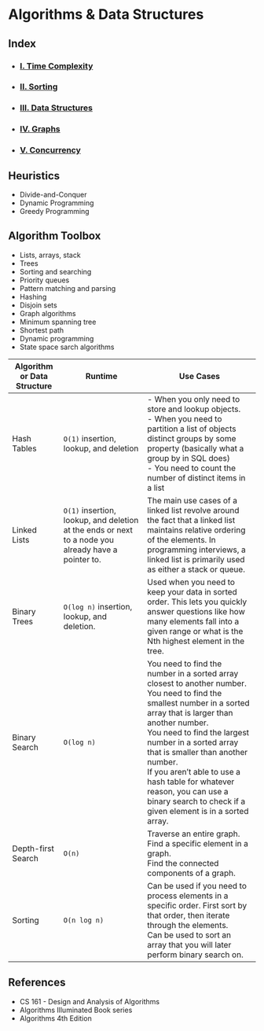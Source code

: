 # Algorithms & Data Structures

## Index

* ### [I. Time Complexity](std/README.md)
* ### [II. Sorting](./sorting/README.md)
* ### [III. Data Structures](./datastructures/README.md)
* ### [IV. Graphs](./graphs/README.md)
* ### [V. Concurrency](./concurrency/README.md)



## Heuristics

- Divide-and-Conquer
- Dynamic Programming
- Greedy Programming



## Algorithm Toolbox

- Lists, arrays, stack
- Trees
- Sorting and searching
- Priority queues
- Pattern matching and parsing
- Hashing
- Disjoin sets
- Graph algorithms
- Minimum spanning tree
- Shortest path
- Dynamic programming
- State space sarch algorithms

| Algorithm or Data Structure | Runtime                                                                                             | Use Cases                                                                                                                                                                                                                                                                                                                                                                                                            |
| --------------------------- | --------------------------------------------------------------------------------------------------- | -------------------------------------------------------------------------------------------------------------------------------------------------------------------------------------------------------------------------------------------------------------------------------------------------------------------------------------------------------------------------------------------------------------------- |
| Hash Tables                 | `O(1)` insertion, lookup, and deletion                                                              | - When you only need to store and lookup objects.<br/>- When you need to partition a list of objects distinct groups by some property (basically what a group by in SQL does)<br/>- You need to count the number of distinct items in a list                                                                                                                                                                         |
| Linked Lists                | `O(1)` insertion, lookup, and deletion at the ends or next to a node you already have a pointer to. | The main use cases of a linked list revolve around the fact that a linked list maintains relative ordering of the elements. In programming interviews, a linked list is primarily used as either a stack or queue.                                                                                                                                                                                                   |
| Binary Trees                | `O(log n)` insertion, lookup, and deletion.                                                         | Used when you need to keep your data in sorted order. This lets you quickly answer questions like how many elements fall into a given range or what is the Nth highest element in the tree.                                                                                                                                                                                                                          |
| Binary Search               | `O(log n)`                                                                                          | You need to find the number in a sorted array closest to another number.<br/>You need to find the smallest number in a sorted array that is larger than another number.<br/>You need to find the largest number in a sorted array that is smaller than another number.<br/>If you aren’t able to use a hash table for whatever reason, you can use a binary search to check if a given element is in a sorted array. |
| Depth-first Search          | `O(n)`                                                                                              | Traverse an entire graph.<br/>Find a specific element in a graph.<br/>Find the connected components of a graph.                                                                                                                                                                                                                                                                                                      |
| Sorting                     | `O(n log n)`                                                                                        | Can be used if you need to process elements in a specific order. First sort by that order, then iterate through the elements.<br/>Can be used to sort an array that you will later perform binary search on.                                                                                                                                                                                                         |

## References

- CS 161 - Design and Analysis of Algorithms
- Algorithms Illuminated Book series
- Algorithms 4th Edition